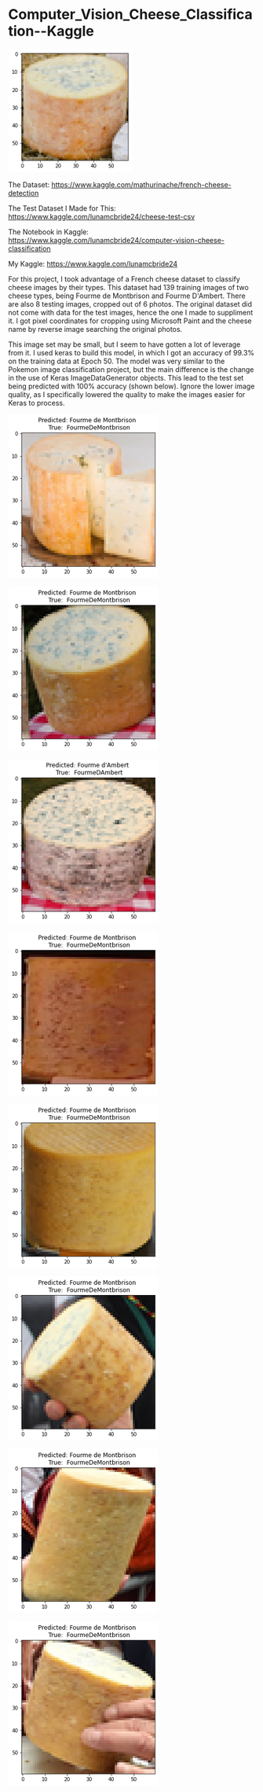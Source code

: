 # Computer_Vision_Cheese_Classification--Kaggle

![fine](https://github.com/Luna-McBride/Kaggle_Personal_Projects/blob/master/Computer%20Vision/Computer_Vision_Cheese_Classification/fineCheese.png)

The Dataset: https://www.kaggle.com/mathurinache/french-cheese-detection

The Test Dataset I Made for This: https://www.kaggle.com/lunamcbride24/cheese-test-csv

The Notebook in Kaggle: https://www.kaggle.com/lunamcbride24/computer-vision-cheese-classification

My Kaggle: https://www.kaggle.com/lunamcbride24

For this project, I took advantage of a French cheese dataset to classify cheese images by their types. This dataset had 139 training images of two cheese types, being Fourme de Montbrison and Fourme D'Ambert. There are also 8 testing images, cropped out of 6 photos. The original dataset did not come with data for the test images, hence the one I made to suppliment it. I got pixel coordinates for cropping using Microsoft Paint and the cheese name by reverse image searching the original photos. 

This image set may be small, but I seem to have gotten a lot of leverage from it. I used keras to build this model, in which I got an accuracy of 99.3% on the training data at Epoch 50. The model was very similar to the Pokemon image classification project, but the main difference is the change in the use of Keras ImageDataGenerator objects. This lead to the test set being predicted with 100% accuracy (shown below). Ignore the lower image quality, as I specifically lowered the quality to make the images easier for Keras to process. 

![pred1](https://github.com/Luna-McBride/Kaggle_Personal_Projects/blob/master/Computer%20Vision/Computer_Vision_Cheese_Classification/prediction1.png)

![pred2](https://github.com/Luna-McBride/Kaggle_Personal_Projects/blob/master/Computer%20Vision/Computer_Vision_Cheese_Classification/prediction2.png)

![pred3](https://github.com/Luna-McBride/Kaggle_Personal_Projects/blob/master/Computer%20Vision/Computer_Vision_Cheese_Classification/prediction3.png)

![pred4](https://github.com/Luna-McBride/Kaggle_Personal_Projects/blob/master/Computer%20Vision/Computer_Vision_Cheese_Classification/prediction4.png)

![pred5](https://github.com/Luna-McBride/Kaggle_Personal_Projects/blob/master/Computer%20Vision/Computer_Vision_Cheese_Classification/prediction5.png)

![pred6](https://github.com/Luna-McBride/Kaggle_Personal_Projects/blob/master/Computer%20Vision/Computer_Vision_Cheese_Classification/prediction6.png)

![pred7](https://github.com/Luna-McBride/Kaggle_Personal_Projects/blob/master/Computer%20Vision/Computer_Vision_Cheese_Classification/prediction7.png)

![pred8](https://github.com/Luna-McBride/Kaggle_Personal_Projects/blob/master/Computer%20Vision/Computer_Vision_Cheese_Classification/prediction8.png)

